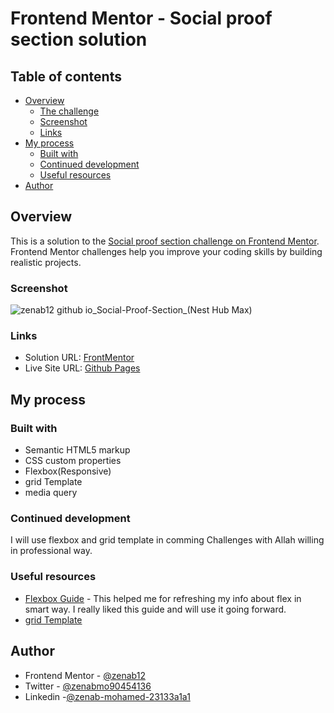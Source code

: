 # Frontend Mentor - Social proof section solution 

## Table of contents

- [Overview](#overview)
  - [The challenge](#the-challenge)
  - [Screenshot](#screenshot)
  - [Links](#links)
- [My process](#my-process)
  - [Built with](#built-with)
  - [Continued development](#continued-development)
  - [Useful resources](#useful-resources)
- [Author](#author)


## Overview
This is a solution to the [Social proof section challenge on Frontend Mentor](https://www.frontendmentor.io/challenges/social-proof-section-6e0qTv_bA). Frontend Mentor challenges help you improve your coding skills by building realistic projects.


### Screenshot
![zenab12 github io_Social-Proof-Section_(Nest Hub Max)](https://user-images.githubusercontent.com/78083890/170581354-904d64ab-4af8-4697-9661-4ae91cfb3c52.png)


### Links

- Solution URL: [FrontMentor](https://www.frontendmentor.io/solutions/responsive-social-proof-section-using-grid-SyW4J9uIq)
- Live Site URL: [Github Pages](https://zenab12.github.io/Social-Proof-Section/)

## My process

### Built with

- Semantic HTML5 markup
- CSS custom properties
- Flexbox(Responsive)
- grid Template
- media query

### Continued development
I will use flexbox and grid template in comming Challenges with Allah willing  in professional way.


### Useful resources

- [Flexbox Guide](https://css-tricks.com/snippets/css/a-guide-to-flexbox/) - This helped me for refreshing my info about flex in smart way. I really liked this guide and will use it going forward.
- [grid Template](https://css-tricks.com/snippets/css/complete-guide-grid/)


## Author

- Frontend Mentor - [@zenab12](https://www.frontendmentor.io/profile/zenab12)
- Twitter - [@zenabmo90454136](https://twitter.com/zenabmo90454136)
- Linkedin -[@zenab-mohamed-23133a1a1](https://www.linkedin.com/in/zenab-mohamed-23133a1a1/)




